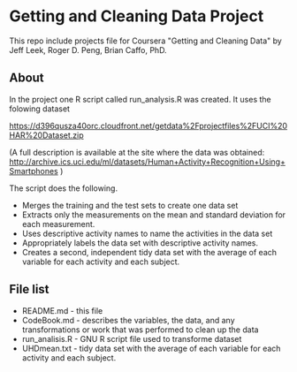 Getting and Cleaning Data Project
=================================

This repo include projects file for Coursera "Getting and Cleaning Data" by Jeff Leek, Roger D. Peng, Brian Caffo, PhD.

About
-----

In the project one R script called run_analysis.R was created. 
It uses the folowing dataset

https://d396qusza40orc.cloudfront.net/getdata%2Fprojectfiles%2FUCI%20HAR%20Dataset.zip 

(A full description is available at the site where the data was obtained: 
http://archive.ics.uci.edu/ml/datasets/Human+Activity+Recognition+Using+Smartphones )

The script does the following.
* Merges the training and the test sets to create one data set
* Extracts only the measurements on the mean and standard deviation for each measurement. 
* Uses descriptive activity names to name the activities in the data set
* Appropriately labels the data set with descriptive activity names. 
* Creates a second, independent tidy data set with the average of each variable for each activity and each subject.



File list
---------

* README.md - this file
* CodeBook.md - describes the variables, the data, and any transformations or work that was performed to clean up the data
* run_analisis.R - GNU R script file used to transforme dataset
* UHDmean.txt - tidy data set with the average of each variable for each activity and each subject.

